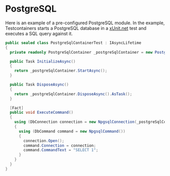# PostgreSQL

Here is an example of a pre-configured PostgreSQL module. In the example, Testcontainers starts a PostgreSQL database in a [xUnit.net][xunit] test and executes a SQL query against it.

```csharp
public sealed class PostgreSqlContainerTest : IAsyncLifetime
{
  private readonly PostgreSqlContainer _postgreSqlContainer = new PostgreSqlBuilder().Build();

  public Task InitializeAsync()
  {
    return _postgreSqlContainer.StartAsync();
  }

  public Task DisposeAsync()
  {
    return _postgreSqlContainer.DisposeAsync().AsTask();
  }

  [Fact]
  public void ExecuteCommand()
  {
    using (DbConnection connection = new NpgsqlConnection(_postgreSqlContainer.GetConnectionString()))
    {
      using (DbCommand command = new NpgsqlCommand())
      {
        connection.Open();
        command.Connection = connection;
        command.CommandText = "SELECT 1";
      }
    }
  }
}
```

[xunit]: https://xunit.net/
